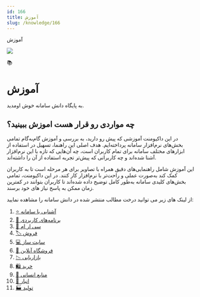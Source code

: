 ```yaml
---
id: 166
title: آموزش
slug: /knowledge/166
---
```



 

آموزش

 

![](https://odoofarsi.com/web/image/4273?access_token=758ed00a-51be-44b6-a98e-ee34230ae391)

📚

# آموزش

به پایگاه دانش سامانه خوش اومدید.

## **چه مواردی رو قرار هست اموزش ببینید؟**

در این داکیومنت آموزشی که پیش رو دارید، به بررسی و آموزش گام‌به‌گام تمامی بخش‌های نرم‌افزار سامانه پرداخته‌ایم. هدف اصلی این راهنما، تسهیل در استفاده از ابزارهای مختلف سامانه برای تمام کاربران است، چه آن‌هایی که تازه با این نرم‌افزار آشنا شده‌اند و چه کاربرانی که پیش‌تر تجربه استفاده از آن را داشته‌اند.

این آموزش شامل راهنمایی‌های دقیق همراه با تصاویر برای هر مرحله است تا به کاربران کمک کند به‌صورت عملی و راحت‌تر با نرم‌افزار کار کنند. در این داکیومنت، تمامی بخش‌های کلیدی سامانه به‌طور کامل توضیح داده شده‌اند تا کاربران بتوانند در کمترین زمان ممکن به پاسخ نیاز های خود برسند.

از لینک های زیر می توانید درخت مطالب منتشر شده در دانش سامانه را مشاهده نمایید:

1. [⭐ آشنایی با سامانه](./68)
2. [🔧 برنامه‌های کاربردی](./187)
3. [🤝 سی ار ام](./138)
4. [🏷️ فروش](./148)
5. [💻 سایت ساز](./196)
6. [🛒 فروشگاه آنلاین](./205)
7. [📉 بازاریابی](./219)
8. [🛍️ خرید](./231)
9. [💼 منابع انسانی](./246)
10. [🚚 انبار](./284)
11. [🏭 تولید](./361)
